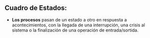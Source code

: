 ## Cuadro de Estados:
- **Los procesos** pasan de un estado a otro en respuesta a acontecimientos, con la llegada de una interrupción, una crisis al sistema o la finalización de una operación de entrada/sortida.